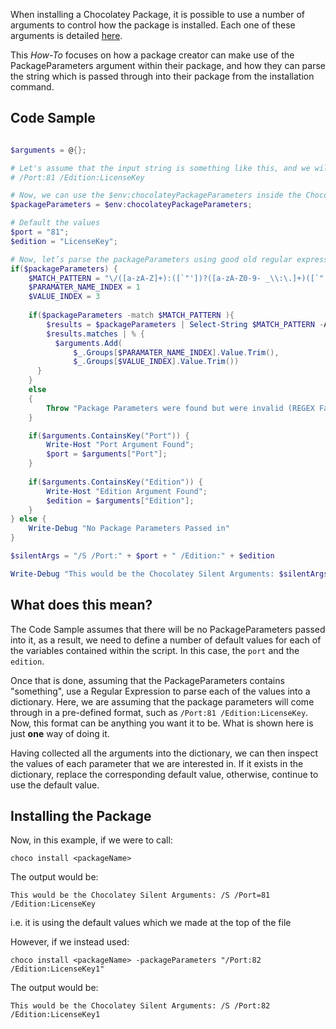 When installing a Chocolatey Package, it is possible to use a number of arguments to control how the package is installed.  Each one of these arguments is detailed [here](https://github.com/chocolatey/chocolatey/wiki/CommandsInstall).  

This _How-To_ focuses on how a package creator can make use of the PackageParameters argument within their package, and how they can parse the string which is passed through into their package from the installation command.

## Code Sample

```powershell

$arguments = @{};

# Let's assume that the input string is something like this, and we will use a Regular Expression to parse the values
# /Port:81 /Edition:LicenseKey

# Now, we can use the $env:chocolateyPackageParameters inside the Chocolatey package
$packageParameters = $env:chocolateyPackageParameters;

# Default the values
$port = "81";
$edition = "LicenseKey";

# Now, let’s parse the packageParameters using good old regular expression
if($packageParameters) {
    $MATCH_PATTERN = "\/([a-zA-Z]+):([`"'])?([a-zA-Z0-9- _\\:\.]+)([`"'])?"
    $PARAMATER_NAME_INDEX = 1
    $VALUE_INDEX = 3
    
    if($packageParameters -match $MATCH_PATTERN ){
        $results = $packageParameters | Select-String $MATCH_PATTERN -AllMatches 
        $results.matches | % { 
          $arguments.Add(
              $_.Groups[$PARAMATER_NAME_INDEX].Value.Trim(),
              $_.Groups[$VALUE_INDEX].Value.Trim()) 
      }
    }
    else
    {
        Throw "Package Parameters were found but were invalid (REGEX Failure)";
    }

    if($arguments.ContainsKey("Port")) {
        Write-Host "Port Argument Found";
        $port = $arguments["Port"];
    }  
    
    if($arguments.ContainsKey("Edition")) {
        Write-Host "Edition Argument Found";
        $edition = $arguments["Edition"];
    }
} else {
    Write-Debug "No Package Parameters Passed in"
}

$silentArgs = "/S /Port:" + $port + " /Edition:" + $edition

Write-Debug "This would be the Chocolatey Silent Arguments: $silentArgs"
```

## What does this mean?

The Code Sample assumes that there will be no PackageParameters passed into it, as a result, we need to define a number of default values for each of the variables contained within the script.  In this case, the ```port``` and the ```edition```.

Once that is done, assuming that the PackageParameters contains "something", use a Regular Expression to parse each of the values into a dictionary.  Here, we are assuming that the package parameters will come through in a pre-defined format, such as ```/Port:81 /Edition:LicenseKey```.  Now, this format can be anything you want it to be.  What is shown here is just **one** way of doing it.

Having collected all the arguments into the dictionary, we can then inspect the values of each parameter that we are interested in.  If it exists in the dictionary, replace the corresponding default value, otherwise, continue to use the default value.

## Installing the Package
Now, in this example, if we were to call:

```choco install <packageName>```

The output would be:

```
This would be the Chocolatey Silent Arguments: /S /Port=81 /Edition:LicenseKey
```

i.e. it is using the default values which we made at the top of the file

However, if we instead used:

```
choco install <packageName> -packageParameters "/Port:82 /Edition:LicenseKey1"
```

The output would be:

```
This would be the Chocolatey Silent Arguments: /S /Port:82 /Edition:LicenseKey1
```